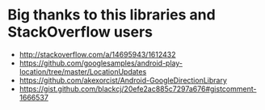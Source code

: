 # Big thanks to this libraries and StackOverflow users

- http://stackoverflow.com/a/14695943/1612432
- https://github.com/googlesamples/android-play-location/tree/master/LocationUpdates
- https://github.com/akexorcist/Android-GoogleDirectionLibrary
- https://gist.github.com/blackcj/20efe2ac885c7297a676#gistcomment-1666537
